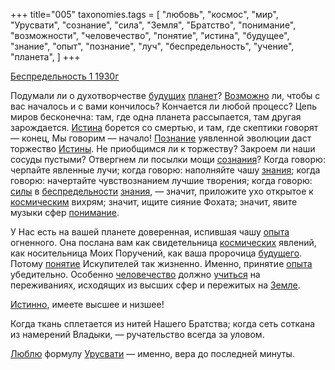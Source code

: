 +++
title="005"
taxonomies.tags = [
 "любовь",
 "космос",
 "мир",
 "Урусвати",
 "сознание",
 "сила",
 "Земля",
 "Братство",
 "понимание",
 "возможности",
 "человечество",
 "понятие",
 "истина",
 "будущее",
 "знание",
 "опыт",
 "познание",
 "луч",
 "беспредельность",
 "учение",
 "планета",
]
+++

[Беспредельность 1 1930г](/agni/1930)

Подумали ли о духотворчестве [будущих](/tags/будущее) [планет](/tags/планета)? [Возможно](/tags/возможности) ли, чтобы с вас началось и с вами кончилось? Кончается ли любой процесс? Цепь миров бесконечна: там, где одна планета рассыпается, там другая зарождается. [Истина](/tags/истина) борется со смертью, и там, где скептики говорят — конец, Мы говорим — начало! [Познание](/tags/познание) уявленной эволюции даст торжество [Истины](/tags/истина). Не приобщимся ли к торжеству? Закроем ли наши сосуды пустыми? Отвергнем ли посылки мощи [сознания](/tags/сознание)? Когда говорю: черпайте явленные лучи; когда говорю: наполняйте чашу [знания](/tags/знание); когда говорю: начертайте чувствознанием лучшие творения; когда говорю: [силы](/tags/сила) в [беспредельности](/tags/беспредельность) [знания](/tags/знание), — значит, приложите ухо открытое к [космическим](/tags/космос) вихрям; значит, ищите сияние Фохата; значит, явите музыки сфер [понимание](/tags/понимание).   

У Нас есть на вашей планете доверенная, испившая чашу [опыта](/tags/опыт) огненного. Она послана вам как свидетельница [космических](/tags/космос) явлений, как носительница Моих Поручений, как ваша пророчица [будущего](/tags/будущее). Потому [понятие](/tags/понятие) Искупителей так жизненно. Именно, принятие [опыта](/tags/опыт) убедительно. Особенно [человечество](/tags/человечество) должно [учиться](/tags/учение) на переживаниях, исходящих из высших сфер и пережитых на [Земле](/tags/Земля).   

[Истинно](/tags/истина), имеете высшее и низшее!   

Когда ткань сплетается из нитей Нашего Братства; когда сеть соткана из намерений Владыки, — ручательство всегда за уловом.   

[Люблю](/tags/любовь) формулу [Урусвати](/tags/Урусвати) — именно, вера до последней минуты.